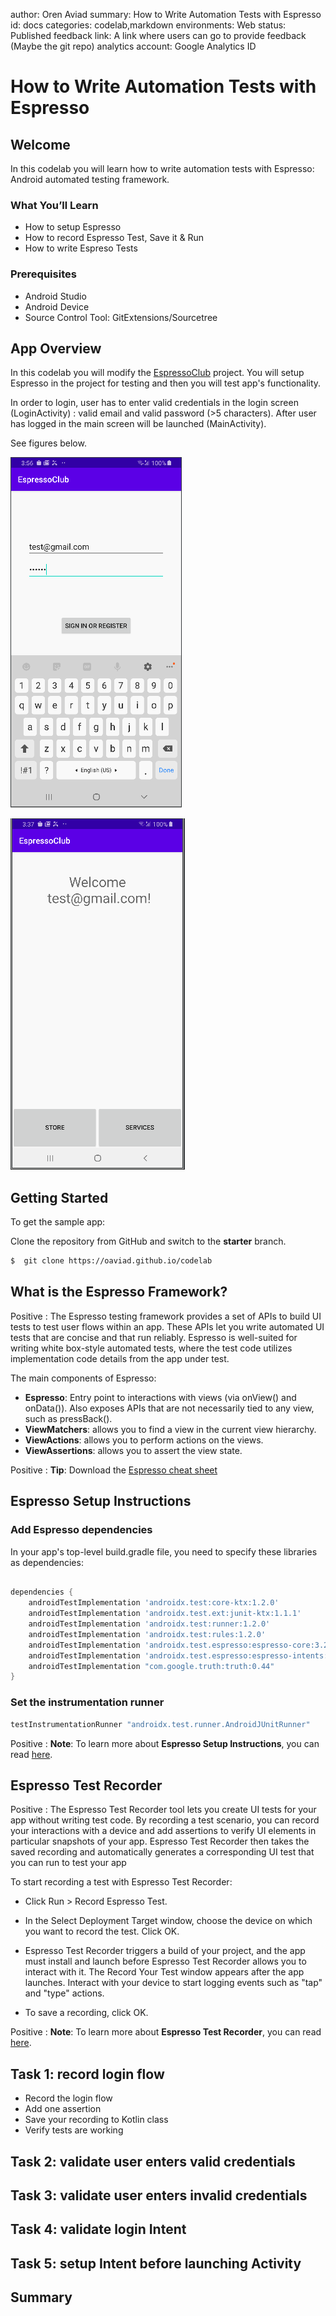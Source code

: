 author: Oren Aviad
summary: How to Write Automation Tests with Espresso
id: docs
categories: codelab,markdown
environments: Web
status: Published
feedback link: A link where users can go to provide feedback (Maybe the git repo)
analytics account: Google Analytics ID

# How to Write Automation Tests with Espresso

## Welcome

In this codelab you will learn how to write automation tests with Espresso: Android automated testing framework.

### What You’ll Learn 
- How to setup Espresso
- How to record Espresso Test, Save it & Run
- How to write Espreso Tests

### Prerequisites 
* Android Studio
* Android Device
* Source Control Tool: GitExtensions/Sourcetree

## App Overview

In this codelab you will modify the [EspressoClub](https://github.com/oaviad/espressoClub) project. 
You will setup Espresso in the project for testing and then you will test app's functionality.

In order to login, user has to enter valid credentials in the login screen (LoginActivity) : valid email and valid password (>5 characters).
After user has logged in the main screen will be launched (MainActivity).

See figures below. 

![](assets/login_activity.png) 

![](assets/main_activity.png)

## Getting Started

To get the sample app:

Clone the repository from GitHub and switch to the <strong>starter</strong> branch.

``` bash
$  git clone https://oaviad.github.io/codelab
```

## What is the Espresso Framework?

Positive
: The Espresso testing framework provides a set of APIs to build UI tests to test user flows within an app. These APIs let you write automated UI tests that are concise and that run reliably. Espresso is well-suited for writing white box-style automated tests, where the test code utilizes implementation code details from the app under test.

The main components of Espresso:
* <strong>Espresso</strong>: Entry point to interactions with views (via onView() and onData()). Also exposes APIs that are not necessarily tied to any view, such as pressBack().
* <strong>ViewMatchers</strong>:  allows you to find a view in the current view hierarchy.
* <strong>ViewActions</strong>: allows you to perform actions on the views.
* <strong>ViewAssertions</strong>: allows you to assert the view state.

Positive
: <strong>Tip</strong>: Download the [Espresso cheat sheet](https://developer.android.com/training/testing/espresso/cheat-sheet) 

## Espresso Setup Instructions

### Add Espresso dependencies

In your app's top-level build.gradle file, you need to specify these libraries as dependencies:

``` gradle

dependencies {
    androidTestImplementation 'androidx.test:core-ktx:1.2.0'
    androidTestImplementation 'androidx.test.ext:junit-ktx:1.1.1'
    androidTestImplementation 'androidx.test:runner:1.2.0'
    androidTestImplementation 'androidx.test:rules:1.2.0'
    androidTestImplementation 'androidx.test.espresso:espresso-core:3.2.0'
    androidTestImplementation 'androidx.test.espresso:espresso-intents:3.2.0'
    androidTestImplementation "com.google.truth:truth:0.44"
}
```

### Set the instrumentation runner

``` gradle
testInstrumentationRunner "androidx.test.runner.AndroidJUnitRunner"
```
Positive
: <strong>Note</strong>: To learn more about <strong>Espresso Setup Instructions</strong>, you can read [here](https://developer.android.com/training/testing/espresso/setup). 

## Espresso Test Recorder

Positive
: The Espresso Test Recorder tool lets you create UI tests for your app without writing test code. By recording a test scenario, you can record your interactions with a device and add assertions to verify UI elements in particular snapshots of your app. Espresso Test Recorder then takes the saved recording and automatically generates a corresponding UI test that you can run to test your app

To start recording a test with Espresso Test Recorder:

* Click Run > Record Espresso Test.

* In the Select Deployment Target window, choose the device on which you want to record the test. Click OK.

* Espresso Test Recorder triggers a build of your project, and the app must install and launch before Espresso Test Recorder allows you to interact with it. The Record Your Test window appears after the app launches. Interact with your device to start logging events such as "tap" and "type" actions.

* To save a recording, click OK.

Positive
: <strong>Note</strong>: To learn more about <strong>Espresso Test Recorder</strong>, you can read [here](https://developer.android.com/studio/test/espresso-test-recorder). 

## Task 1: record login flow

- Record the login flow
- Add one assertion
- Save your recording to Kotlin class
- Verify tests are working


## Task 2: validate user enters valid credentials

## Task 3: validate user enters invalid credentials

## Task 4: validate login Intent

## Task 5: setup Intent before launching Activity

## Summary

